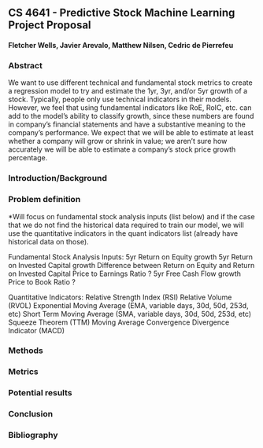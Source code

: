 ## CS 4641 - Predictive Stock Machine Learning Project Proposal
#### Fletcher Wells, Javier Arevalo, Matthew Nilsen, Cedric de Pierrefeu

### Abstract
We want to use different technical and fundamental stock metrics to create a regression model to try and estimate the 1yr, 3yr, and/or 5yr growth of a stock. Typically, people only use technical indicators in their models. However, we feel that using fundamental indicators like RoE, RoIC, etc. can add to the model’s ability to classify growth, since these numbers are found in company’s financial statements and have a substantive meaning to the company’s performance. We expect that we will be able to estimate at least whether a company will grow or shrink in value; we aren’t sure how accurately we will be able to estimate a company’s stock price growth percentage.

### Introduction/Background

### Problem definition
*Will focus on fundamental stock analysis inputs (list below) and if the case that we do not find the historical data required to train our model, we will use the quantitative indicators in the quant indicators list (already have historical data on those). 

Fundamental Stock Analysis Inputs:
5yr Return on Equity growth
5yr Return on Invested Capital growth
Difference between Return on Equity and Return on Invested Capital
Price to Earnings Ratio ?
5yr Free Cash Flow  growth
Price to Book Ratio ?

Quantitative Indicators:
Relative Strength Index (RSI)
Relative Volume (RVOL)
Exponential Moving Average (EMA, variable days, 30d, 50d, 253d, etc)
Short Term Moving Average (SMA, variable days, 30d, 50d, 253d, etc)
Squeeze Theorem (TTM)
Moving Average Convergence Divergence Indicator (MACD) 

### Methods

### Metrics

### Potential results

### Conclusion

### Bibliography
